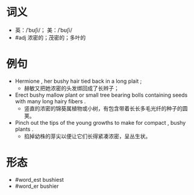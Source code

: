 # 词义
- 英：/ˈbʊʃi/； 美：/ˈbʊʃi/
- #adj 浓密的；茂密的；多叶的
# 例句
- Hermione , her bushy hair tied back in a long plait ;
	- 赫敏又把她浓密的头发绑回成了长辫子；
- Erect bushy mallow plant or small tree bearing bolls containing seeds with many long hairy fibers .
	- 竖直的浓密的锦葵属植物或小树，有包含带着长长多毛光纤的种子的圆荚。
- Pinch out the tips of the young growths to make for compact , bushy plants .
	- 掐掉幼株的芽尖以便让它们长得紧凑浓密，呈丛生状。
# 形态
- #word_est bushiest
- #word_er bushier

